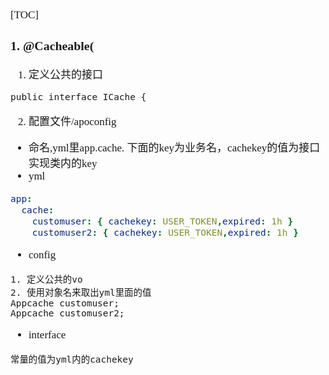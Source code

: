 <span  style="font-family: Simsun,serif; font-size: 17px; ">

[TOC]

### 1. @Cacheable(

1. 定义公共的接口
~~~
public interface ICache {
~~~
2. 配置文件/apoconfig
- 命名,yml里app.cache. 下面的key为业务名，cachekey的值为接口实现类内的key
- yml
~~~yml
app:
  cache:
    customuser: { cachekey: USER_TOKEN,expired: 1h }
    customuser2: { cachekey: USER_TOKEN,expired: 1h }
~~~
- config
~~~
1. 定义公共的vo
2. 使用对象名来取出yml里面的值
Appcache customuser;
Appcache customuser2;
~~~
- interface
~~~
常量的值为yml内的cachekey
~~~



</span>